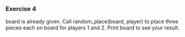 ### Exercise 4

board is already given. Call random_place(board, player) to place three pieces each on board for players 1 and 2.
Print board to see your result.
